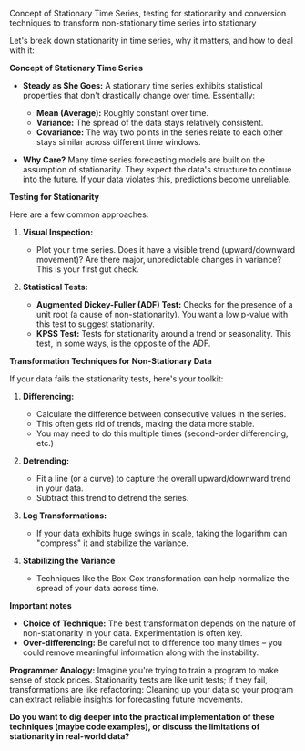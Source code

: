 Concept of Stationary Time Series, testing for stationarity and conversion techniques to transform non-stationary time series into stationary

Let's break down stationarity in time series, why it matters, and how to deal with it:

**Concept of Stationary Time Series**

* **Steady as She Goes:**  A stationary time series exhibits statistical properties that don't drastically change over time. Essentially:
    * **Mean (Average):** Roughly constant over time.
    * **Variance:**  The spread of the data stays relatively consistent.
    * **Covariance:**  The way two points in the series relate to each other stays similar across different time windows. 

* **Why Care?** Many time series forecasting models are built on the assumption of stationarity. They expect the data's structure to continue into the future. If your data violates this, predictions become unreliable.

**Testing for Stationarity**

Here are a few common approaches:

1. **Visual Inspection:**  
    * Plot your time series. Does it have a visible trend (upward/downward movement)? Are there major, unpredictable changes in variance?  This is your first gut check.

2. **Statistical Tests:**  
    * **Augmented Dickey-Fuller (ADF) Test:**   Checks for the presence of a unit root (a cause of non-stationarity). You want a low p-value with this test to suggest stationarity.
    * **KPSS Test:** Tests for stationarity around a trend or seasonality. This test, in some ways, is the opposite of the ADF.

**Transformation Techniques for Non-Stationary Data**

If your data fails the stationarity tests, here's your toolkit:

1. **Differencing:**
    * Calculate the difference between consecutive values in the series. 
    * This often gets rid of trends, making the data more stable.
    * You may need to do this multiple times (second-order differencing, etc.)

2. **Detrending:** 
    * Fit a line (or a curve) to capture the overall upward/downward trend in your data.
    * Subtract this trend to detrend the series.

3. **Log Transformations:**
    * If your data exhibits huge swings in scale, taking the logarithm can "compress" it and stabilize the variance.

4. **Stabilizing the Variance**
    * Techniques like the Box-Cox transformation can help normalize the spread of your data across time.

**Important notes**

* **Choice of Technique:** The best transformation depends on the nature of non-stationarity in your data. Experimentation is often key.
* **Over-differencing:** Be careful not to difference too many times – you could remove meaningful information along with the instability.

**Programmer Analogy:** Imagine you're trying to train a program to make sense of stock prices. Stationarity tests are like unit tests; if they fail, transformations are like refactoring: Cleaning up your data so your program can extract reliable insights for forecasting future movements.

**Do you want to dig deeper into the practical implementation of these techniques (maybe code examples), or discuss the limitations of stationarity in real-world data?** 

